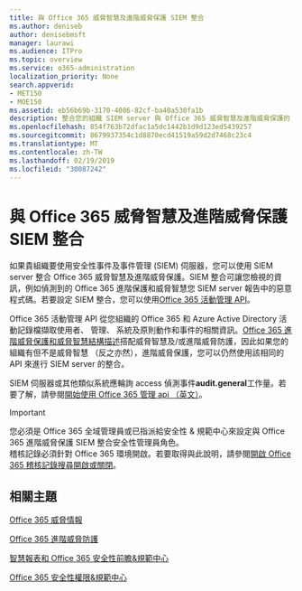 ```yaml
---
title: 與 Office 365 威脅智慧及進階威脅保護 SIEM 整合
ms.author: deniseb
author: denisebmsft
manager: laurawi
ms.audience: ITPro
ms.topic: overview
ms.service: o365-administration
localization_priority: None
search.appverid:
- MET150
- MOE150
ms.assetid: eb56b69b-3170-4086-82cf-ba40a530fa1b
description: 整合您的組織 SIEM server 與 Office 365 威脅智慧及進階威脅保護的 Office 365 活動管理 api。
ms.openlocfilehash: 854f763b72dfac1a5dc1442b1d9d123ed5439257
ms.sourcegitcommit: 8679937354c1d8870ecd41519a59d2d7468c23c4
ms.translationtype: MT
ms.contentlocale: zh-TW
ms.lasthandoff: 02/19/2019
ms.locfileid: "30087242"
---
```

# <a name="siem-integration-with-office-365-threat-intelligence-and-advanced-threat-protection"></a>與 Office 365 威脅智慧及進階威脅保護 SIEM 整合

如果貴組織要使用安全性事件及事件管理 (SIEM) 伺服器，您可以使用 SIEM server 整合 Office 365 威脅智慧及進階威脅保護。SIEM 整合可讓您檢視的資訊，例如偵測到的 Office 365 進階保護和威脅智慧您 SIEM server 報告中的惡意程式碼。若要設定 SIEM 整合，您可以使用[Office 365 活動管理 API](https://docs.microsoft.com/office/office-365-management-api/office-365-management-activity-api-reference)。 

Office 365 活動管理 API 從您組織的 Office 365 和 Azure Active Directory 活動記錄檔擷取使用者、 管理、 系統及原則動作和事件的相關資訊。[Office 365 進階威脅保護和威脅智慧結構描述](https://docs.microsoft.com/office/office-365-management-api/office-365-management-activity-api-schema#office-365-advanced-threat-protection-and-threat-intelligence-schema)搭配威脅智慧及/或進階威脅防護，因此如果您的組織有但不是威脅智慧 （反之亦然），進階威脅保護，您可以仍然使用該相同的 API 來進行 SIEM server 的整合。 

SIEM 伺服器或其他類似系統應輪詢 access 偵測事件**audit.general**工作量。若要了解，請參閱[開始使用 Office 365 管理 api （英文）](https://docs.microsoft.com/office/office-365-management-api/get-started-with-office-365-management-apis)。 

> [!IMPORTANT]
> 您必須是 Office 365 全域管理員或已指派給安全性 & 規範中心來設定與 Office 365 進階威脅保護 SIEM 整合安全性管理員角色。<br/>稽核記錄必須針對 Office 365 環境開啟。若要取得與此說明，請參閱[開啟 Office 365 稽核記錄搜尋開啟或關閉](turn-audit-log-search-on-or-off.md)。

## <a name="related-topics"></a>相關主題

[Office 365 威脅情報](office-365-ti.md)

[Office 365 進階威脅防護](office-365-atp.md)

[智慧報表和 Office 365 安全性前瞻&amp;規範中心](reports-and-insights-in-security-and-compliance.md)
  
[Office 365 安全性權限&amp;規範中心](permissions-in-the-security-and-compliance-center.md)
  

